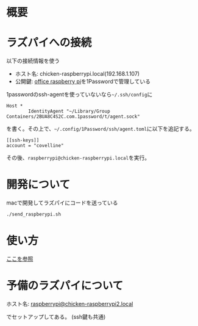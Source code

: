 # 概要

# ラズパイへの接続

以下の接続情報を使う

- ホスト名: chicken-raspberrypi.local(192.168.1.107)
- 公開鍵: [office raspberry pi](https://start.1password.com/open/i?a=LO3ZLCHHVRHERBRDXROJT67EYY&v=nrsanojccv3mg777l7kxxv2mp4&i=3udwz4yxjiw3v4zkn6o4otjtxu&h=covelline.1password.com)を1Passwordで管理している

1passwordのssh-agentを使っていないなら`~/.ssh/config`に

```
Host *
        IdentityAgent "~/Library/Group Containers/2BUA8C4S2C.com.1password/t/agent.sock"
```
を書く。その上で、`~/.config/1Password/ssh/agent.toml`に以下を追記する。

```
[[ssh-keys]]
account = "covelline"
```

その後、`raspberrypi@chicken-raspberrypi.local`を実行。


# 開発について

macで開発してラズパイにコードを送っている

```sh
./send_raspberypi.sh
```

# 使い方

[ここを参照](./doc/howtouse.md)

# 予備のラズパイについて

ホスト名: raspberrypi@chicken-raspberrypi2.local

でセットアップしてある。
(ssh鍵も共通)